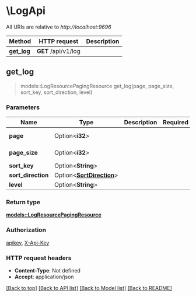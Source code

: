 # \LogApi

All URIs are relative to *http://localhost:9696*

Method | HTTP request | Description
------------- | ------------- | -------------
[**get_log**](LogApi.md#get_log) | **GET** /api/v1/log | 



## get_log

> models::LogResourcePagingResource get_log(page, page_size, sort_key, sort_direction, level)


### Parameters


Name | Type | Description  | Required | Notes
------------- | ------------- | ------------- | ------------- | -------------
**page** | Option<**i32**> |  |  |[default to 1]
**page_size** | Option<**i32**> |  |  |[default to 10]
**sort_key** | Option<**String**> |  |  |
**sort_direction** | Option<[**SortDirection**](.md)> |  |  |
**level** | Option<**String**> |  |  |

### Return type

[**models::LogResourcePagingResource**](LogResourcePagingResource.md)

### Authorization

[apikey](../README.md#apikey), [X-Api-Key](../README.md#X-Api-Key)

### HTTP request headers

- **Content-Type**: Not defined
- **Accept**: application/json

[[Back to top]](#) [[Back to API list]](../README.md#documentation-for-api-endpoints) [[Back to Model list]](../README.md#documentation-for-models) [[Back to README]](../README.md)

